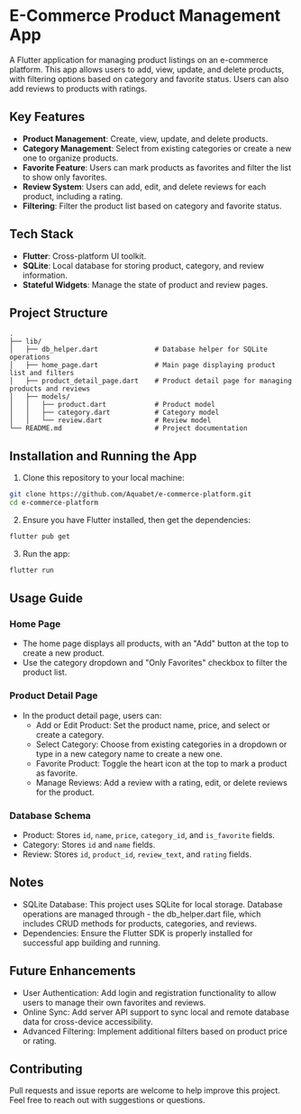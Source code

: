 # E-Commerce Product Management App

A Flutter application for managing product listings on an e-commerce platform. This app allows users to add, view, update, and delete products, with filtering options based on category and favorite status. Users can also add reviews to products with ratings.

## Key Features

- **Product Management**: Create, view, update, and delete products.
- **Category Management**: Select from existing categories or create a new one to organize products.
- **Favorite Feature**: Users can mark products as favorites and filter the list to show only favorites.
- **Review System**: Users can add, edit, and delete reviews for each product, including a rating.
- **Filtering**: Filter the product list based on category and favorite status.

## Tech Stack

- **Flutter**: Cross-platform UI toolkit.
- **SQLite**: Local database for storing product, category, and review information.
- **Stateful Widgets**: Manage the state of product and review pages.

## Project Structure

```plaintext
.
├── lib/
│   ├── db_helper.dart              # Database helper for SQLite operations
│   ├── home_page.dart              # Main page displaying product list and filters
│   ├── product_detail_page.dart    # Product detail page for managing products and reviews
│   ├── models/
│   │   ├── product.dart            # Product model
│   │   ├── category.dart           # Category model
│   │   └── review.dart             # Review model
└── README.md                       # Project documentation
```

## Installation and Running the App

1. Clone this repository to your local machine:

```bash
git clone https://github.com/Aquabet/e-commerce-platform.git
cd e-commerce-platform
```

2. Ensure you have Flutter installed, then get the dependencies:

```bash
flutter pub get
```

3. Run the app:

```bash
flutter run
```

## Usage Guide

### Home Page

- The home page displays all products, with an "Add" button at the top to create a new product.
- Use the category dropdown and "Only Favorites" checkbox to filter the product list.

### Product Detail Page

- In the product detail page, users can:
  - Add or Edit Product: Set the product name, price, and select or create a category.
  - Select Category: Choose from existing categories in a dropdown or type in a new category name to create a new one.
  - Favorite Product: Toggle the heart icon at the top to mark a product as favorite.
  - Manage Reviews: Add a review with a rating, edit, or delete reviews for the product.

### Database Schema

- Product: Stores `id`, `name`, `price`, `category_id`, and `is_favorite` fields.
- Category: Stores `id` and `name` fields.
- Review: Stores `id`, `product_id`, `review_text`, and `rating` fields.

## Notes

- SQLite Database: This project uses SQLite for local storage. Database operations are managed through - the db_helper.dart file, which includes CRUD methods for products, categories, and reviews.
- Dependencies: Ensure the Flutter SDK is properly installed for successful app building and running.

## Future Enhancements

- User Authentication: Add login and registration functionality to allow users to manage their own favorites and reviews.
- Online Sync: Add server API support to sync local and remote database data for cross-device accessibility.
- Advanced Filtering: Implement additional filters based on product price or rating.

## Contributing

Pull requests and issue reports are welcome to help improve this project. Feel free to reach out with suggestions or questions.
